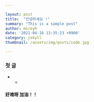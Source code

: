 ```yaml
---

layout: post
title:  "안녕하세요 !"
summary: "This is a sample post"
author: mireyh
date: '2021-04-18 13:35:23 +0900'
category: jekyll
thumbnail: /assets/img/posts/code.jpg

---
```




### 첫 글

* * 

#### 好难呀 加油！！





